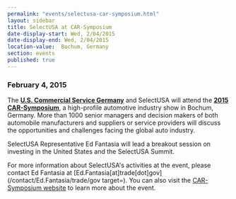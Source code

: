```yaml
---
permalink: "events/selectusa-car-symposium.html"
layout: sidebar
title: SelectUSA at CAR-Symposium
date-display-start: Wed, 2/04/2015
date-display-end: Wed, 2/04/2015
location-value:  Bochum, Germany 
section: events
published: true
---
```

### February 4, 2015

The **[U.S. Commercial Service Germany](http://export.gov/germany/)**<span>&nbsp;and SelectUSA will attend the **[2015 CAR-Symposium](http://www.car-symposium.de/en/start.html)**, a high-profile automotive industry show in Bochum, Germany.&nbsp;</span>More than 1000 senior managers and decision makers of both automobile manufacturers and suppliers or service providers will discuss the opportunities and challenges facing the global auto industry.

<span>SelectUSA Representative Ed Fantasia will lead a breakout session on investing in the United States and the SelectUSA Summit.</span>

For more information about SelectUSA's activities at the event, please contact Ed Fantasia at [Ed.Fantasia[at]trade[dot]gov](/contact/Ed.Fantasia/trade/gov target=). You can also visit the [CAR-Symposium website](http://www.car-symposium.de/en/start.html) to learn more about the event. 